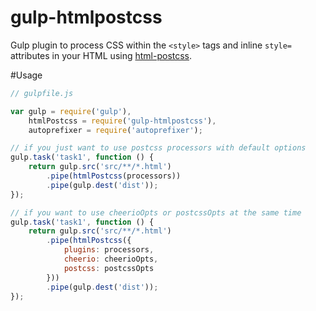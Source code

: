 # gulp-htmlpostcss
Gulp plugin to process CSS within the `<style>` tags and inline `style=` attributes in your HTML using [html-postcss](https://github.om/Rebelmail/html-postcss).

#Usage

``` JavaScript
// gulpfile.js

var gulp = require('gulp'),
    htmlPostcss = require('gulp-htmlpostcss'),
    autoprefixer = require('autoprefixer');

// if you just want to use postcss processors with default options
gulp.task('task1', function () {
    return gulp.src('src/**/*.html')
        .pipe(htmlPostcss(processors))
        .pipe(gulp.dest('dist'));
});

// if you want to use cheerioOpts or postcssOpts at the same time
gulp.task('task1', function () {
    return gulp.src('src/**/*.html')
        .pipe(htmlPostcss({
            plugins: processors,
            cheerio: cheerioOpts,
            postcss: postcssOpts
        }))
        .pipe(gulp.dest('dist'));
});
```